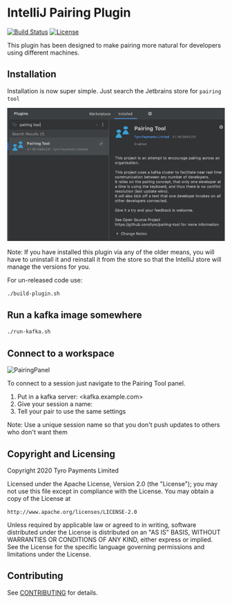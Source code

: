 # IntelliJ Pairing Plugin

[![Build Status](https://travis-ci.org/tyro/pairing-tool.svg?branch=master)](https://travis-ci.org/tyro/pairing-tool)
[![License](https://img.shields.io/badge/License-Apache%202.0-blue.svg)](http://www.apache.org/licenses/LICENSE-2.0)

This plugin has been designed to make pairing more natural for developers using different machines.

## Installation

Installation is now super simple. Just search the Jetbrains store for `pairing tool`

![intellij plugin installation](img/intellij_plugin_installation.png)

Note: If you have installed this plugin via any of the older means, you will have to uninstall it and reinstall it from the store so that the IntelliJ store will manage the versions for you. 

For un-released code use:
```bash
./build-plugin.sh
```

## Run a kafka image somewhere
```bash
./run-kafka.sh
```

## Connect to a workspace

![PairingPanel](PairingPanel.png)

To connect to a session just navigate to the Pairing Tool panel.
1) Put in a kafka server: <kafka.example.com>
2) Give your session a name: <AUniqueSessionName>
3) Tell your pair to use the same settings

Note: Use a unique session name so that you don't push updates to others who don't want them

## Copyright and Licensing

Copyright 2020 Tyro Payments Limited

Licensed under the Apache License, Version 2.0 (the "License");
you may not use this file except in compliance with the License.
You may obtain a copy of the License at

    http://www.apache.org/licenses/LICENSE-2.0

Unless required by applicable law or agreed to in writing, software
distributed under the License is distributed on an "AS IS" BASIS,
WITHOUT WARRANTIES OR CONDITIONS OF ANY KIND, either express or implied.
See the License for the specific language governing permissions and
limitations under the License.

## Contributing

See [CONTRIBUTING](CONTRIBUTING.md) for details.
